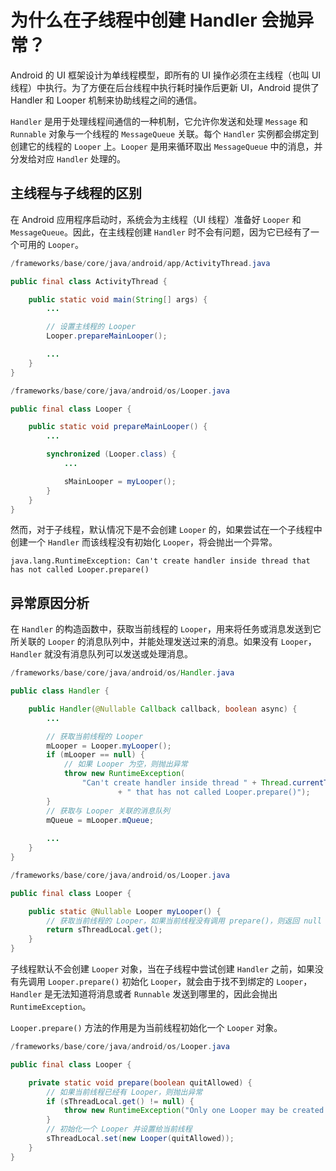 # 为什么在子线程中创建 Handler 会抛异常？

Android 的 UI 框架设计为单线程模型，即所有的 UI 操作必须在主线程（也叫 UI 线程）中执行。为了方便在后台线程中执行耗时操作后更新 UI，Android 提供了 Handler 和 Looper 机制来协助线程之间的通信。

`Handler` 是用于处理线程间通信的一种机制，它允许你发送和处理 `Message` 和 `Runnable` 对象与一个线程的 `MessageQueue` 关联。每个 `Handler` 实例都会绑定到创建它的线程的 `Looper` 上。`Looper` 是用来循环取出 `MessageQueue` 中的消息，并分发给对应 `Handler` 处理的。

## 主线程与子线程的区别

在 Android 应用程序启动时，系统会为主线程（UI 线程）准备好 `Looper` 和 `MessageQueue`。因此，在主线程创建 `Handler` 时不会有问题，因为它已经有了一个可用的 `Looper`。

```java
/frameworks/base/core/java/android/app/ActivityThread.java

public final class ActivityThread {

    public static void main(String[] args) {
        ...

        // 设置主线程的 Looper
        Looper.prepareMainLooper();

        ...
    }
}
```

```java
/frameworks/base/core/java/android/os/Looper.java

public final class Looper {

    public static void prepareMainLooper() {
        ...

        synchronized (Looper.class) {
            ...

            sMainLooper = myLooper();
        }
    }
}
```

然而，对于子线程，默认情况下是不会创建 `Looper` 的，如果尝试在一个子线程中创建一个 `Handler` 而该线程没有初始化 `Looper`，将会抛出一个异常。

```
java.lang.RuntimeException: Can't create handler inside thread that has not called Looper.prepare()
```

## 异常原因分析

在 `Handler` 的构造函数中，获取当前线程的 `Looper`，用来将任务或消息发送到它所关联的 `Looper` 的消息队列中，并能处理发送过来的消息。如果没有 `Looper`，`Handler` 就没有消息队列可以发送或处理消息。

```java
/frameworks/base/core/java/android/os/Handler.java

public class Handler {

    public Handler(@Nullable Callback callback, boolean async) {
        ...

        // 获取当前线程的 Looper
        mLooper = Looper.myLooper();
        if (mLooper == null) {
            // 如果 Looper 为空，则抛出异常
            throw new RuntimeException(
                "Can't create handler inside thread " + Thread.currentThread()
                        + " that has not called Looper.prepare()");
        }
        // 获取与 Looper 关联的消息队列
        mQueue = mLooper.mQueue;
        
        ...
    }
}
```

```java
/frameworks/base/core/java/android/os/Looper.java

public final class Looper {

    public static @Nullable Looper myLooper() {
        // 获取当前线程的 Looper，如果当前线程没有调用 prepare()，则返回 null
        return sThreadLocal.get();
    }
}
```

子线程默认不会创建 `Looper` 对象，当在子线程中尝试创建 `Handler` 之前，如果没有先调用 `Looper.prepare()` 初始化 `Looper`，就会由于找不到绑定的 `Looper`，`Handler` 是无法知道将消息或者 `Runnable` 发送到哪里的，因此会抛出 `RuntimeException`。

`Looper.prepare()` 方法的作用是为当前线程初始化一个 `Looper` 对象。

```java
/frameworks/base/core/java/android/os/Looper.java

public final class Looper {

    private static void prepare(boolean quitAllowed) {
        // 如果当前线程已经有 Looper，则抛出异常
        if (sThreadLocal.get() != null) {
            throw new RuntimeException("Only one Looper may be created per thread");
        }
        // 初始化一个 Looper 并设置给当前线程
        sThreadLocal.set(new Looper(quitAllowed));
    }
}
```